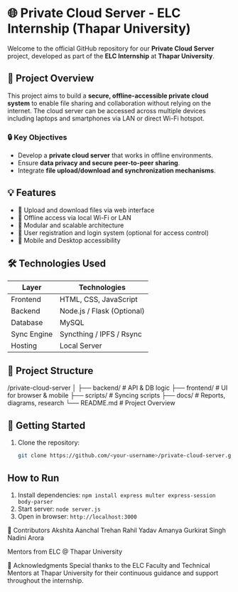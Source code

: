 # 🌐 Private Cloud Server - ELC Internship (Thapar University)

Welcome to the official GitHub repository for our **Private Cloud Server** project, developed as part of the **ELC Internship** at **Thapar University**.

## 📌 Project Overview

This project aims to build a **secure, offline-accessible private cloud system** to enable file sharing and collaboration without relying on the internet. The cloud server can be accessed across multiple devices including laptops and smartphones via LAN or direct Wi-Fi hotspot.

### 🔒 Key Objectives
- Develop a **private cloud server** that works in offline environments.
- Ensure **data privacy and secure peer-to-peer sharing**.
- Integrate **file upload/download and synchronization mechanisms**.

## 💡 Features

- 📁 Upload and download files via web interface
- 📶 Offline access via local Wi-Fi or LAN
- 🧩 Modular and scalable architecture
- 🔐 User registration and login system (optional for access control)
- 📱 Mobile and Desktop accessibility

## 🛠️ Technologies Used

| Layer        | Technologies                     |
|--------------|----------------------------------|
| Frontend     | HTML, CSS, JavaScript            |
| Backend      | Node.js / Flask (Optional)       |
| Database     | MySQL                            |
| Sync Engine  | Syncthing / IPFS / Rsync         |
| Hosting      | Local Server                     |

## 📂 Project Structure
/private-cloud-server
│
├── backend/ # API & DB logic
├── frontend/ # UI for browser & mobile
├── scripts/ # Syncing scripts
├── docs/ # Reports, diagrams, research
└── README.md # Project Overview


## 🚀 Getting Started

1. Clone the repository:
   ```bash
   git clone https://github.com/<your-username>/private-cloud-server.git

## How to Run
1. Install dependencies: `npm install express multer express-session body-parser`
2. Start server: `node server.js`
3. Open in browser: `http://localhost:3000`


👥 Contributors
Akshita
Aanchal Trehan 
Rahil Yadav 
Amanya 
Gurkirat Singh 
Nadini Arora

Mentors from ELC @ Thapar University

🏫 Acknowledgments
Special thanks to the ELC Faculty and Technical Mentors at Thapar University for their continuous guidance and support throughout the internship.




